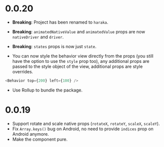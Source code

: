 # 0.0.20

- **Breaking**: Project has been renamed to `haraka`.
- **Breaking**: `animatedNativeValue` and `animatedValue` props are now `nativeDriver` and `driver`.
- **Breaking**: `states` props is now just `state`.

- You can now style the behavior view directly from the props (you still have the option to use the `style` prop too), any additional props are passed to the style object of the view, additional props are style overrides.

```js
<Behavior top={200} left={100} />
```

- Use Rollup to bundle the package.

# 0.0.19

- Support rotate and scale native props (`rotateX`, `rotateY`, `scaleX`, `scaleY`).
- Fix `Array.keys()` bug on Android, no need to provide `indices` prop on Android anymore.
- Make the component pure.
